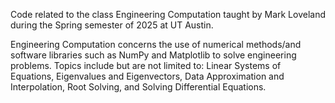 Code related to the class Engineering Computation taught by Mark Loveland during the Spring semester of 2025 at UT Austin.

Engineering Computation concerns the use of numerical methods/and software libraries such as NumPy and Matplotlib to solve engineering problems. Topics include but are not limited to: Linear Systems of Equations, Eigenvalues and Eigenvectors, Data Approximation and Interpolation, Root Solving, and Solving Differential Equations. 
